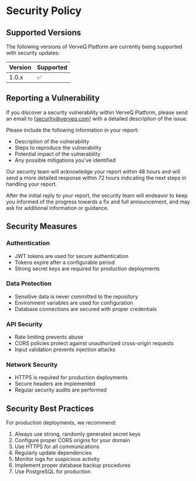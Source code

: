 # Security Policy

## Supported Versions

The following versions of VerveQ Platform are currently being supported with security updates:

| Version | Supported          |
| ------- | ------------------ |
| 1.0.x   | :white_check_mark: |

## Reporting a Vulnerability

If you discover a security vulnerability within VerveQ Platform, please send an email to [security@verveq.com] with a detailed description of the issue.

Please include the following information in your report:

- Description of the vulnerability
- Steps to reproduce the vulnerability
- Potential impact of the vulnerability
- Any possible mitigations you've identified

Our security team will acknowledge your report within 48 hours and will send a more detailed response within 72 hours indicating the next steps in handling your report.

After the initial reply to your report, the security team will endeavor to keep you informed of the progress towards a fix and full announcement, and may ask for additional information or guidance.

## Security Measures

### Authentication
- JWT tokens are used for secure authentication
- Tokens expire after a configurable period
- Strong secret keys are required for production deployments

### Data Protection
- Sensitive data is never committed to the repository
- Environment variables are used for configuration
- Database connections are secured with proper credentials

### API Security
- Rate limiting prevents abuse
- CORS policies protect against unauthorized cross-origin requests
- Input validation prevents injection attacks

### Network Security
- HTTPS is required for production deployments
- Secure headers are implemented
- Regular security audits are performed

## Security Best Practices

For production deployments, we recommend:

1. Always use strong, randomly generated secret keys
2. Configure proper CORS origins for your domain
3. Use HTTPS for all communications
4. Regularly update dependencies
5. Monitor logs for suspicious activity
6. Implement proper database backup procedures
7. Use PostgreSQL for production